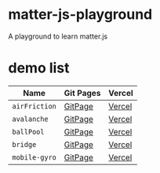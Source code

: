 # matter-js-playground
A playground to learn matter.js

# demo list
<table>
    <thead>
      <tr>
        <th>Name</th>
        <th>Git Pages</th>
        <th>Vercel</th>
      </tr>
    </thead>
    <tbody>
      <tr>
        <td><code>airFriction</code></td>
        <td><a href="https://catsjuice.github.io/matter-js-playground/src/airFriction/index.html">GitPage</a></td>
        <td><a href="https://matter-js-playground.vercel.app/src/airFriction/index.html">Vercel</a></td>
      </tr>
<tr>
        <td><code>avalanche</code></td>
        <td><a href="https://catsjuice.github.io/matter-js-playground/src/avalanche/index.html">GitPage</a></td>
        <td><a href="https://matter-js-playground.vercel.app/src/avalanche/index.html">Vercel</a></td>
      </tr>
<tr>
        <td><code>ballPool</code></td>
        <td><a href="https://catsjuice.github.io/matter-js-playground/src/ballPool/index.html">GitPage</a></td>
        <td><a href="https://matter-js-playground.vercel.app/src/ballPool/index.html">Vercel</a></td>
      </tr>
<tr>
        <td><code>bridge</code></td>
        <td><a href="https://catsjuice.github.io/matter-js-playground/src/bridge/index.html">GitPage</a></td>
        <td><a href="https://matter-js-playground.vercel.app/src/bridge/index.html">Vercel</a></td>
      </tr>
<tr>
        <td><code>mobile-gyro</code></td>
        <td><a href="https://catsjuice.github.io/matter-js-playground/src/mobile-gyro/index.html">GitPage</a></td>
        <td><a href="https://matter-js-playground.vercel.app/src/mobile-gyro/index.html">Vercel</a></td>
      </tr>
    </tbody>
</table>
